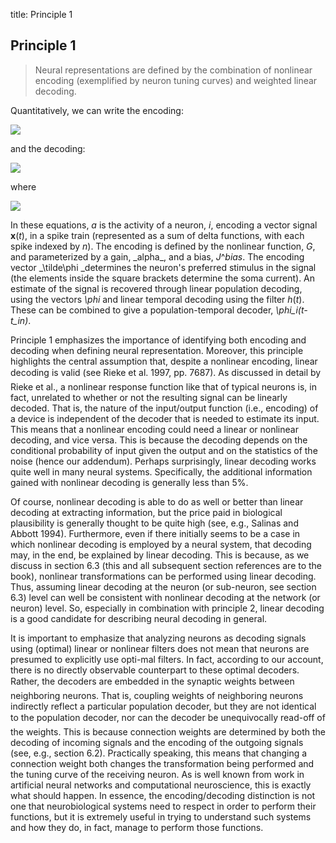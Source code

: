 title: Principle 1

## Principle 1

> Neural representations are defined by the combination of nonlinear encoding
(exemplified by neuron tuning curves) and weighted linear decoding.

Quantitatively, we can write the encoding:

![](/files/eqn1.gif)

and the decoding:

![](/files/eqn2.gif)

where

![](/files/eqn3.gif)

In these equations, _a_ is the activity of a neuron, _i_, encoding a vector
signal **x**(_t_), in a spike train (represented as a sum of delta functions,
with each spike indexed by _n_). The encoding is defined by the nonlinear
function, _G_, and parameterized by a gain, \_alpha_, and a bias, _J_^_bias_.
The encoding vector _\tilde\phi _determines the neuron's preferred stimulus in
the signal (the elements inside the square brackets determine the soma
current). An estimate of the signal is recovered through linear population
decoding, using the vectors _\phi_ and linear temporal decoding using the
filter _h_(_t_). These can be combined to give a population-temporal decoder,
_\phi_i(t-t_in)_.

Principle 1 emphasizes the importance of identifying both encoding and
decoding when defining neural representation. Moreover, this principle
highlights the central assumption that, despite a nonlinear encoding, linear
decoding is valid (see Rieke et al. 1997, pp. 7687). As discussed in detail
by Rieke et al., a nonlinear response function like that of typical neurons
is, in fact, unrelated to whether or not the resulting signal can be linearly
decoded. That is, the nature of the input/output function (i.e., encoding) of
a device is independent of the decoder that is needed to estimate its input.
This means that a nonlinear encoding could need a linear or nonlinear
decoding, and vice versa. This is because the decoding depends on the
conditional probability of input given the output and on the statistics of the
noise (hence our addendum). Perhaps surprisingly, linear decoding works quite
well in many neural systems. Specifically, the additional information gained
with nonlinear decoding is generally less than 5%.

Of course, nonlinear decoding is able to do as well or better than linear
decoding at extracting information, but the price paid in biological
plausibility is generally thought to be quite high (see, e.g., Salinas and
Abbott 1994). Furthermore, even if there initially seems to be a case in which
nonlinear decoding is employed by a neural system, that decoding may, in the
end, be explained by linear decoding. This is because, as we discuss in
section 6.3 (this and all subsequent section references are to the book),
nonlinear transformations can be performed using linear decoding. Thus,
assuming linear decoding at the neuron (or sub-neuron, see section 6.3) level
can well be consistent with nonlinear decoding at the network (or neuron)
level. So, especially in combination with principle 2, linear decoding is a
good candidate for describing neural decoding in general.

It is important to emphasize that analyzing neurons as decoding signals using
(optimal) linear or nonlinear filters does not mean that neurons are presumed
to explicitly use opti-mal filters. In fact, according to our account, there
is no directly observable counterpart to these optimal decoders. Rather, the
decoders are embedded in the synaptic weights between neighboring neurons.
That is, coupling weights of neighboring neurons indirectly reflect a
particular population decoder, but they are not identical to the population
decoder, nor can the decoder be unequivocally read-off of the weights. This
is because connection weights are determined by both the decoding of incoming
signals and the encoding of the outgoing signals (see, e.g., section 6.2).
Practically speaking, this means that changing a connection weight both
changes the transformation being performed and the tuning curve of the
receiving neuron. As is well known from work in artificial neural networks and
computational neuroscience, this is exactly what should happen. In essence,
the encoding/decoding distinction is not one that neurobiological systems need
to respect in order to perform their functions, but it is extremely useful in
trying to understand such systems and how they do, in fact, manage to perform
those functions.
